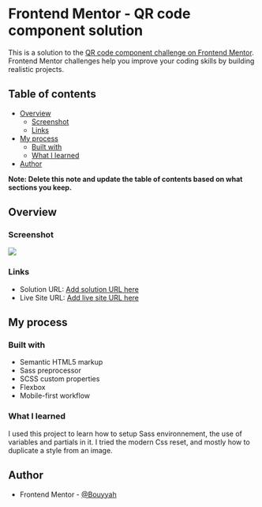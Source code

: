 # Frontend Mentor - QR code component solution

This is a solution to the [QR code component challenge on Frontend Mentor](https://www.frontendmentor.io/challenges/qr-code-component-iux_sIO_H). Frontend Mentor challenges help you improve your coding skills by building realistic projects. 

## Table of contents

- [Overview](#overview)
  - [Screenshot](#screenshot)
  - [Links](#links)
- [My process](#my-process)
  - [Built with](#built-with)
  - [What I learned](#what-i-learned)
- [Author](#author)


**Note: Delete this note and update the table of contents based on what sections you keep.**

## Overview

### Screenshot

![](./screenshot.jpg)


### Links

- Solution URL: [Add solution URL here](https://github.com/Bouyyah/QRCode)
- Live Site URL: [Add live site URL here](https://bouyyah.github.io/QRCode/)

## My process

### Built with

- Semantic HTML5 markup
- Sass preprocessor
- SCSS custom properties
- Flexbox
- Mobile-first workflow


### What I learned

I used this project to learn how to setup Sass environnement, the use of variables and partials in it. I tried the modern Css reset, and mostly how to duplicate a style from an image.



## Author

- Frontend Mentor - [@Bouyyah](https://www.frontendmentor.io/profile/Bouyyah)



